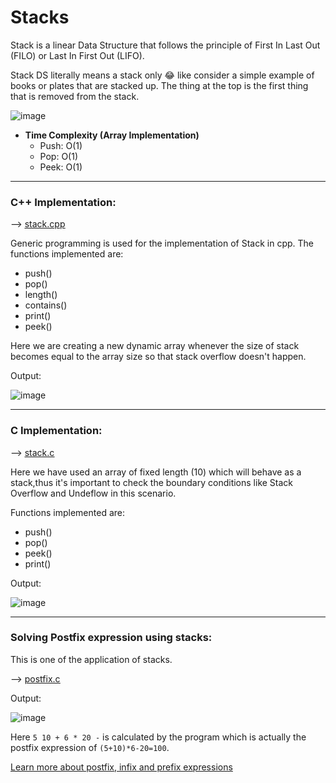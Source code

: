 # Stacks

Stack is a linear Data Structure that follows the principle of First In Last Out (FILO) or Last In First Out (LIFO). 

Stack DS literally means a stack only 😂 like consider a simple example of books or plates that are stacked up. The thing at the top is the first thing that is removed from the stack.

![image](https://user-images.githubusercontent.com/62696039/99896455-c2df0d80-2cb6-11eb-8384-fbc184c755b2.png)

- <b> Time Complexity (Array Implementation) </b>
    - Push: O(1)
    - Pop: O(1)
    - Peek: O(1)
<hr>

### C++ Implementation:

--> <u> [stack.cpp](stack.cpp) </u>

Generic programming is used for the implementation of Stack in cpp. The functions implemented are:
- push()
- pop()
- length()
- contains()
- print()
- peek()

Here we are creating a new dynamic array whenever the size of stack becomes equal to the array size so that stack overflow doesn't happen. 

Output: 

![image](https://user-images.githubusercontent.com/62696039/99898781-258dd480-2cca-11eb-8458-f0e442ae7d36.png)
<hr>

### C Implementation:

--> <u> [stack.c](stack.c) </u>

Here we have used an array of fixed length (10) which will behave as a stack,thus it's important to check the boundary conditions like Stack Overflow and Undeflow in this scenario.

Functions implemented are:
- push()
- pop()
- peek()
- print()

Output:

![image](https://user-images.githubusercontent.com/62696039/99899425-558ba680-2ccf-11eb-8d0d-fb557fd29970.png)

<hr>

### Solving Postfix expression using stacks:

This is one of the application of stacks.

--> <u> [postfix.c](postfix.c) </u>

Output:

![image](https://user-images.githubusercontent.com/62696039/99899608-aa7bec80-2cd0-11eb-81f8-3835c5bc8c06.png)

Here ` 5 10 + 6 * 20 - ` is calculated by the program which is actually the postfix expression of ` (5+10)*6-20=100 `.

[Learn more about postfix, infix and prefix expressions](https://www.tutorialspoint.com/data_structures_algorithms/expression_parsing.htm)

